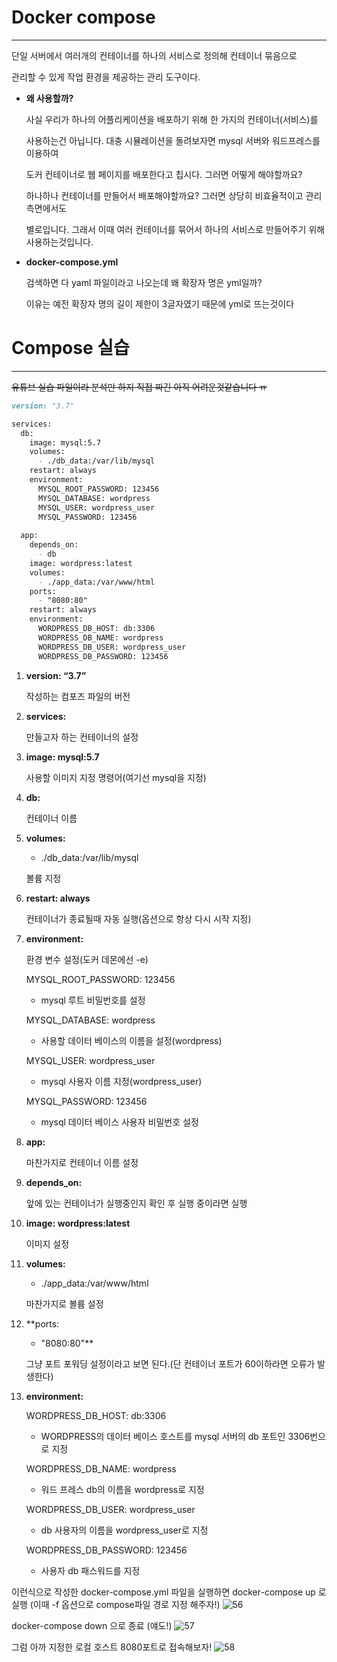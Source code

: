 # Docker compose

---

단일 서버에서 여러개의 컨테이너를 하나의 서비스로 정의해 컨테이너 묶음으로

관리할 수 있게 작업 환경을 제공하는 관리 도구이다.

- **왜 사용할까?**
    
    사실 우리가 하나의 어플리케이션을 배포하기 위해 한 가지의 컨테이너(서비스)를
    
    사용하는건 아닙니다. 대충 시뮬레이션을 돌려보자면 mysql 서버와 워드프레스를 이용하여
    
    도커 컨테이너로 웹 페이지를 배포한다고 칩시다. 그러면 어떻게 해야할까요?
    
    하나하나 컨테이너를 만들어서 배포해야할까요? 그러면 상당히 비효율적이고 관리측면에서도
    
    별로입니다. 그래서 이때 여러 컨테이너를 묶어서 하나의 서비스로 만들어주기 위해 사용하는것입니다.
    
- **docker-compose.yml**
    
    검색하면 다 yaml 파일이라고 나오는데 왜 확장자 명은 yml일까?
    
    이유는 예전 확장자 명의 길이 제한이 3글자였기 때문에 yml로 뜨는것이다
    

# Compose 실습

---

~~유튜브 실습 파일이라 분석만 하지 직접 짜긴 아직 어려운것같습니다 ㅠ~~

```markdown
version: "3.7"

services:
  db:
    image: mysql:5.7
    volumes:
      - ./db_data:/var/lib/mysql
    restart: always
    environment:
      MYSQL_ROOT_PASSWORD: 123456
      MYSQL_DATABASE: wordpress
      MYSQL_USER: wordpress_user
      MYSQL_PASSWORD: 123456
  
  app:
    depends_on: 
      - db
    image: wordpress:latest
    volumes:
      - ./app_data:/var/www/html
    ports:
      - "8080:80"
    restart: always
    environment:
      WORDPRESS_DB_HOST: db:3306
      WORDPRESS_DB_NAME: wordpress
      WORDPRESS_DB_USER: wordpress_user
      WORDPRESS_DB_PASSWORD: 123456
```

1. **version: “3.7”**
    
    작성하는 컴포즈 파일의 버전
    
2. **services:** 
    
    만들고자 하는 컨테이너의 설정
    
3. **image: mysql:5.7**
    
    사용할 이미지 지정 명령어(여기선 mysql을 지정)
    
4. **db:**
    
    컨테이너 이름
    
5. **volumes:**
      - ./db_data:/var/lib/mysql
    
    볼륨 지정
    
6. **restart: always**
    
    컨테이너가 종료될때 자동 실행(옵션으로 항상 다시 시작 지정)
    
7. **environment:**
    
    환경 변수 설정(도커 데몬에선 -e)
    
    MYSQL_ROOT_PASSWORD: 123456
    
    - mysql 루트 비밀번호를 설정
    
    MYSQL_DATABASE: wordpress
    
    - 사용할 데이터 베이스의 이름을 설정(wordpress)
    
    MYSQL_USER: wordpress_user
    
    - mysql 사용자 이름 지정(wordpress_user)
    
    MYSQL_PASSWORD: 123456
    
    - mysql 데이터 베이스 사용자 비밀번호 설정
8. **app:**
    
    마찬가지로 컨테이너 이름 설정
    
9. **depends_on:**
    
    앞에 있는 컨테이너가 실행중인지 확인 후 실행 중이라면 실행
    
10. **image: wordpress:latest**
    
    이미지 설정
    
11. **volumes:**
      - ./app_data:/var/www/html
    
    마찬가지로 볼륨 설정
    
12. **ports:
      - "8080:80"**
    
    그냥 포트 포워딩 설정이라고 보면 된다.(단 컨테이너 포트가 60이하라면 오류가 발생한다)
    
13. **environment:**
    
    WORDPRESS_DB_HOST: db:3306
    
    - WORDPRESS의 데이터 베이스 호스트를 mysql 서버의 db 포트인 3306번으로 지정
    
    WORDPRESS_DB_NAME: wordpress
    
    - 워드 프레스 db의 이름을 wordpress로 지정
    
    WORDPRESS_DB_USER: wordpress_user
    
    - db 사용자의 이름을 wordpress_user로 지정
    
    WORDPRESS_DB_PASSWORD: 123456
    
    - 사용자 db 패스워드를 지정

이런식으로 작성한 docker-compose.yml 파일을 실행하면
docker-compose up 로 실행 (이때 -f 옵션으로 compose파일 경로 지정 해주자!)
![56](https://github.com/GSM-MSG/DevOps-Onboarding/assets/130664740/6695e212-7ebb-4c74-af66-75a05c936d2a)

docker-compose down 으로 종료 (얘도!)
![57](https://github.com/GSM-MSG/DevOps-Onboarding/assets/130664740/cfff4215-7448-4aac-865b-13701eb726b9)

그럼 아까 지정한 로컬 호스트 8080포트로 접속해보자!
![58](https://github.com/GSM-MSG/DevOps-Onboarding/assets/130664740/381f7925-2f9a-40cb-a0d4-174e857460da)

